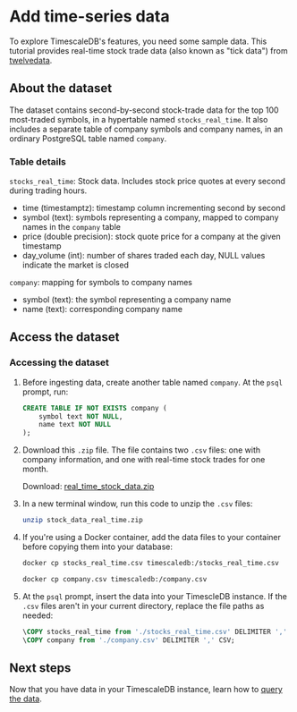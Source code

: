 # Add time-series data

To explore TimescaleDB's features, you need some sample data. This tutorial provides real-time 
stock trade data (also known as "tick data") from [twelvedata][twelve-data].

## About the dataset

The dataset contains second-by-second stock-trade data for the top 100 most-traded symbols, in a 
hypertable named `stocks_real_time`. It also includes a separate table of company symbols and company 
names, in an ordinary PostgreSQL table named `company`. 

### Table details

`stocks_real_time`: Stock data. Includes stock price quotes at every second during trading hours.
- time (timestamptz): timestamp column incrementing second by second
- symbol (text): symbols representing a company, mapped to company names in the `company` table
- price (double precision): stock quote price for a company at the given timestamp
- day_volume (int): number of shares traded each day, NULL values indicate the market is closed


`company`: mapping for symbols to company names
- symbol (text): the symbol representing a company name
- name (text): corresponding company name


## Access the dataset

<procedure>

### Accessing the dataset

1.  Before ingesting data, create another table named `company`. At the `psql` prompt, run:

    ```sql
    CREATE TABLE IF NOT EXISTS company (
        symbol text NOT NULL,
        name text NOT NULL
    );
    ```

1.  Download this `.zip` file. The file contains two `.csv` files: one with company 
    information, and one with real-time stock trades for one month.

    Download: <tag type="download">[real_time_stock_data.zip](https://s3.amazonaws.com/assets.timescale.com/docs/downloads/)</tag>

1.  In a new terminal window, run this code to unzip the `.csv` files:
    ```bash
    unzip stock_data_real_time.zip
    ```

1.  If you're using a Docker container, add the data files to your container before 
copying them into your database:
    ```bash
    docker cp stocks_real_time.csv timescaledb:/stocks_real_time.csv

    docker cp company.csv timescaledb:/company.csv
    ```


1. At the `psql` prompt, insert the data into your TimescleDB instance. If the `.csv` files aren't in 
your current directory, replace the file paths as needed:

    ```sql
    \COPY stocks_real_time from './stocks_real_time.csv' DELIMITER ',' CSV;
    \COPY company from './company.csv' DELIMITER ',' CSV;
    ```

</procedure>

## Next steps
Now that you have data in your TimescaleDB instance, learn how to [query the data][query-data].


[twelve-data]: https://twelvedata.com/
[script-twelve-data]: /
[query-data]: /getting-started/query-data/